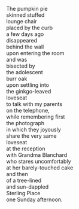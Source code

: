 The pumpkin pie  
skinned stuffed  
lounge chair  
placed by the curb  
a few days ago  
disappeared  
behind the wall  
upon entering the room  
and was  
bisected by   
the adolescent  
burr oak  
upon settling into  
the ginkgo-leaved  
loveseat  
to talk with my parents  
on the telephone,  
while remembering first   
the photograph  
in which they joyously  
share the very same  
loveseat  
at the reception  
with Grandma Blanchard  
who stares uncomfortably  
at her barely-touched cake  
and then  
of a tree-lined   
and sun-dappled  
Sterling Place  
one Sunday afternoon.  
